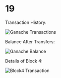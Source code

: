 # 19

Transaction History:

![Ganache Transactions](https://user-images.githubusercontent.com/86986786/166165754-32d5ecb4-8ca4-401e-9ef9-7eec3cea39b9.JPG)

Balance After Transfers:

![Ganache Balance](https://user-images.githubusercontent.com/86986786/166165759-abd8b8f3-592c-4e99-8653-920828b8ecdc.JPG)

Details of Block 4:

![Block4 Transaction](https://user-images.githubusercontent.com/86986786/166165762-657c3bac-446e-4e7d-ada3-736925d3a75d.JPG)
